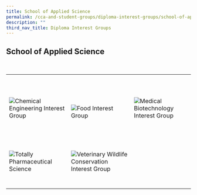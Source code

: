 ```yaml
---
title: School of Applied Science
permalink: /cca-and-student-groups/diploma-interest-groups/school-of-applied-science
description: ""
third_nav_title: Diploma Interest Groups
---
```

## School of Applied Science

<div>
    <table>
        <tr>
         <td style="max-width:33%; vertical-align:bottom; border:none"><br>
                <a href="https://www.instagram.com/ascniche/" style="text-decoration: none">
                    <image src="/images/ASC/NICHE_button-01.png" style="display:block;margin-left:auto;margin-right:auto;" alt="Chemical Engineering Interest Group">
                    </image>
                </a>
            </td>
            <td style="max-width:33%; vertical-align:bottom; border:none"><br>
                <a href="https://www.instagram.com/ascfig/" style="text-decoration: none">
                    <image src="/images/ASC/FNC_button-01.png" style="display:block;margin-left:auto;margin-right:auto;" alt="Food Interest Group">
                    </image>
                </a>
            </td>
            <td style="max-width:33%; vertical-align:bottom; border:none"><br>
                <a href="/https://www.instagram.com/tpmbig/" style="text-decoration: none">
                    <image src="/images/ASC/MBIG_button-01.png" style="display:block;margin-left:auto;margin-right:auto;" alt="Medical Biotechnology Interest Group">
                    </image>
                </a>
            </td>
        </tr>
        <tr>
            <td style="max-width:33%; vertical-align:bottom; border:none"><br>
                <a href="/https://www.instagram.com/totallyphs/" style="text-decoration: none">
                    <image src="/images/ASC/TOPS_button-01.png" style="display:block;margin-left:auto;margin-right:auto;" alt="Totally Pharmaceutical Science">
                    </image>
                </a>
            </td>
            <td style="max-width:33%; vertical-align:bottom; border:none"><br>
                <a href="/https://www.instagram.com/tpvwc/" style="text-decoration: none">
                    <image src="/images/ASC/VWC_button-01.png" style="display:block;margin-left:auto;margin-right:auto;" alt="Veterinary Wildlife Conservation Interest Group">
                    </image>
                </a>
            </td>
        </tr>
    </table>
</div>